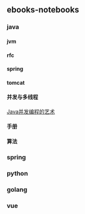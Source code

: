 ## ebooks-notebooks
### java
#### jvm
#### rfc
#### spring
#### tomcat
#### 并发与多线程
[Java并发编程的艺术](java\并发与多线程\Java并发编程的艺术.md)

#### 手册
#### 算法

### spring

### python

### golang

### vue

